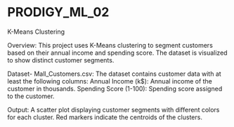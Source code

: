 # PRODIGY_ML_02
K-Means Clustering

Overview:
This project uses K-Means clustering to segment customers based on their annual income and spending score. The dataset is visualized to show distinct customer segments.

Dataset-
Mall_Customers.csv: The dataset contains customer data with at least the following columns:
Annual Income (k$): Annual income of the customer in thousands.
Spending Score (1-100): Spending score assigned to the customer.

Output:
A scatter plot displaying customer segments with different colors for each cluster.
Red markers indicate the centroids of the clusters.
